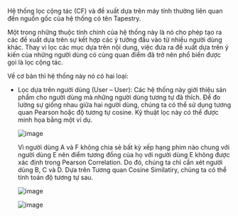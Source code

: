 Hệ thống lọc cộng tác (CF) và đề xuất dựa trên máy tính thường liên quan đến nguồn gốc của hệ thống có tên Tapestry.

Một trong những thuộc tính chính của hệ thống này là nó cho phép tạo ra các đề xuất dựa trên sự kết hợp các ý tưởng đầu vào từ nhiều người dùng khác. Thay vì lọc các mục dựa trên nội dung, việc đưa ra đề xuất dựa trên ý kiến của những người dùng có cùng quan điểm đã trở nên phổ biến được gọi là lọc cộng tác. 

Về cơ bản thì hệ thống này nó có hai loại: 
  
  + Lọc dựa trên người dùng (User – User): Các hệ thống này giới thiệu sản phẩm cho người dùng mà những người dùng tương tự đã thích. Để đo lường sự giống nhau giữa hai người dùng, chúng ta có thể sử dụng tương quan Pearson hoặc độ tương tự cosine. Kỹ thuật lọc này có thể được minh họa bằng một ví dụ.
    
    ![image](https://github.com/manaxmaaxn/ML231/assets/127325509/a7ec42b0-ca42-49a8-8b85-a7abeebe0102)

    Vì người dùng A và F không chia sẻ bất kỳ xếp hạng phim nào chung với người dùng E nên điểm tương đồng của họ với người dùng E không được xác định trong Pearson Correlation. Do đó, chúng ta chỉ cần xét người dùng B, C và D. Dựa trên Tương quan Cosine Similatiry, chúng ta có thể tính toán độ tương tự sau.

    ![image](https://github.com/manaxmaaxn/ML231/assets/127325509/414e5912-b1f2-4c52-b473-ddb0cfa29ee1)

    ![image](https://github.com/manaxmaaxn/ML231/assets/127325509/d917a97b-151d-4924-b954-4a3a66911270)
